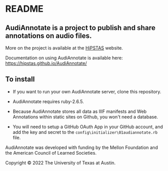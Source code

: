 # README

## AudiAnnotate is a project to publish and share annotations on audio files. 
More on the project is available at the [HiPSTAS](http://hipstas.org/audiannotate/) website.

Documentation on using AudiAnnotate is available here: https://hipstas.github.io/AudiAnnotate/

## To install

* If you want to run your own AudiAnnotate server, clone this repository. 

* AudiAnnotate requires ruby-2.6.5.

* Because AudiAnnotate stores all data as IIIF manifests and Web Annotations within static sites on Github, you won't need a database. 

* You will need to setup a GitHub OAuth App in your GitHub account, and add the key and secret to the `config\initializer\01audiannotate.rb` file.

AudiAnnotate was developed with funding by the Mellon Foundation and the American Council of Learned Societies.

Copyright © 2022 The University of Texas at Austin.
